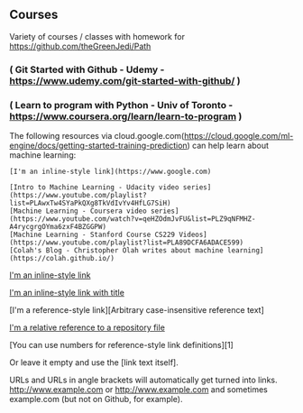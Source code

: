 
## Courses
Variety of courses / classes with homework for https://github.com/theGreenJedi/Path

### ( Git Started with Github - Udemy - https://www.udemy.com/git-started-with-github/ )

### ( Learn to program with Python - Univ of Toronto - https://www.coursera.org/learn/learn-to-program )

The following resources via cloud.google.com(https://cloud.google.com/ml-engine/docs/getting-started-training-prediction) can help learn about machine learning:

    [I'm an inline-style link](https://www.google.com)

    [Intro to Machine Learning - Udacity video series](https://www.youtube.com/playlist?list=PLAwxTw4SYaPkQXg8TkVdIvYv4HfLG7SiH)
    [Machine Learning - Coursera video series](https://www.youtube.com/watch?v=qeHZOdmJvFU&list=PLZ9qNFMHZ-A4rycgrgOYma6zxF4BZGGPW)
    [Machine Learning - Stanford Course CS229 Videos](https://www.youtube.com/playlist?list=PLA89DCFA6ADACE599)
    [Colah's Blog - Christopher Olah writes about machine learning](https://colah.github.io/)

[I'm an inline-style link](https://www.google.com)

[I'm an inline-style link with title](https://www.google.com "Google's Homepage")

[I'm a reference-style link][Arbitrary case-insensitive reference text]

[I'm a relative reference to a repository file](../blob/master/LICENSE)

[You can use numbers for reference-style link definitions][1]

Or leave it empty and use the [link text itself].

URLs and URLs in angle brackets will automatically get turned into links. 
http://www.example.com or <http://www.example.com> and sometimes 
example.com (but not on Github, for example).
